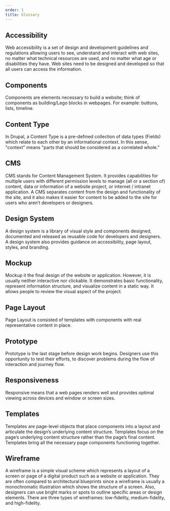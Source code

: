 ```yaml
---
order: 1
title: Glossary
---
```


## Accessibility

Web accessibility is a set of design and development guidelines and regulations allowing users to see, understand and interact with web sites, no matter what technical resources are used, and no matter what age or disabilities they have. Web sites need to be designed and developed so that all users can access the information.

## Components

Components are elements necessary to build a website; think of components as building/Lego blocks in webpages. For example: buttons, lists, timeline.

## Content Type

In Drupal, a Content Type is a pre-defined collection of data types (Fields) which relate to each other by an informational context. In this sense, "context" means "parts that should be considered as a correlated whole."

## CMS

CMS stands for Content Management System. It provides capabilities for multiple users with different permission levels to manage (all or a section of) content, data or information of a website project, or internet / intranet application.
A CMS separates content from the design and functionality of the site, and it also makes it easier for content to be added to the site for users who aren’t developers or designers.

## Design System

A design system is a library of visual style and components designed, documented and released as reusable code for developers and designers. A design system also provides guidance on accessibility, page layout, styles, and branding.

## Mockup

Mockup it the final design of the website or application. However, it is usually neither interactive nor clickable. It demonstrates basic functionality, represent information structure, and visualize content in a static way. It allows people to review the visual aspect of the project.

## Page Layout

Page Layout is consisted of templates with components with real representative content in place.

## Prototype

Prototype is the last stage before design work begins. Designers use this opportunity to test their efforts, to discover problems during the flow of interaction and journey flow.

## Responsiveness

Responsive means that a web pages renders well and provides optimal viewing across devices and window or screen sizes.

## Templates

Templates are page-level objects that place components into a layout and articulate the design’s underlying content structure. Templates focus on the page’s underlying content structure rather than the page’s final content. Templates bring all the necessary page components functioning together.

## Wireframe

A wireframe is a simple visual scheme which represents a layout of a screen or page of a digital product such as a website or application. They are often compared to architectural blueprints since a wireframe is usually a monochromatic illustration which shows the structure of a screen. Also, designers can use bright marks or spots to outline specific areas or design elements. There are three types of wireframes: low-fidelity, medium-fidelity, and high-fidelity.
